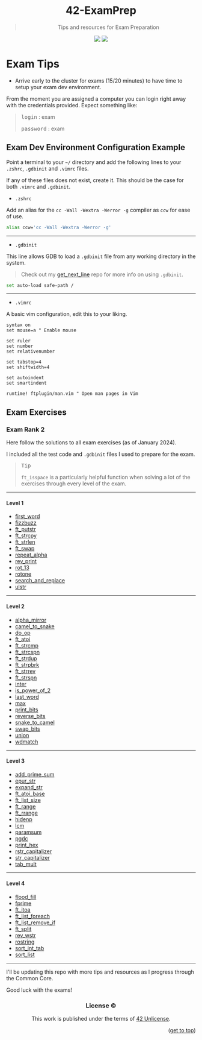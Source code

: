 <a name="readme-top"></a>
<div align="center">

# 42-ExamPrep

> Tips and resources for Exam Preparation

<p>
    <img src="https://img.shields.io/github/languages/top/PedroZappa/42ExamPrep?style=for-the-badge" />
    <img src="https://img.shields.io/github/last-commit/PedroZappa/42ExamPrep?style=for-the-badge" />
</p>

</div>

# Exam Tips 

- Arrive early to the cluster for exams (15/20 minutes) to have time to setup your exam dev environment.

From the moment you are assigned a computer you can login right away with the credentials provided. Expect something like:

> <kbd>login</kbd> : exam
>
> <kbd>password</kbd> : exam


## Exam Dev Environment Configuration Example

Point a terminal to your `~/` directory and add the following lines to your `.zshrc`, `.gdbinit` and `.vimrc` files.

If any of these files does not exist, create it. This should be the case for both `.vimrc` and `.gdbinit`.

- `.zshrc`

Add an alias for the `cc -Wall -Wextra -Werror -g` compiler as `ccw` for ease of use.
```bash
alias ccw='cc -Wall -Wextra -Werror -g'
```
___

- `.gdbinit`

This line allows GDB to load a `.gdbinit` file from any working directory in the system.
 
> Check out my [get_next_line](https://github.com/PedroZappa/get_next_line) repo for more info on using `.gdbinit`.
```bash
set auto-load safe-path /
```
___

- `.vimrc`

A basic vim configuration, edit this to your liking.
```vim
syntax on
set mouse=a " Enable mouse

set ruler
set number
set relativenumber

set tabstop=4
set shiftwidth=4

set autoindent
set smartindent

runtime! ftplugin/man.vim " Open man pages in Vim
```

## Exam Exercises

### Exam Rank 2

Here follow the solutions to all exam exercises (as of January 2024). 

I included all the test code and `.gdbinit` files I used to prepare for the exam. 

> <kbd>Tip</kbd> 
>
> `ft_isspace` is a particularly helpful function when solving a lot of the exercises through every level of the exam.
___

#### Level 1

- [first_word](https://github.com/PedroZappa/42ExamPrep/tree/main/Rank_2/Level_1/first_word)
- [fizzbuzz](https://github.com/PedroZappa/42ExamPrep/tree/main/Rank_2/Level_1/fizzbuzz)
- [ft_putstr](https://github.com/PedroZappa/42ExamPrep/tree/main/Rank_2/Level_1/ft_putstr)
- [ft_strcpy](https://github.com/PedroZappa/42ExamPrep/tree/main/Rank_2/Level_1/ft_strcpy)
- [ft_strlen](https://github.com/PedroZappa/42ExamPrep/tree/main/Rank_2/Level_1/ft_strlen)
- [ft_swap](https://github.com/PedroZappa/42ExamPrep/tree/main/Rank_2/Level_1/ft_swap)
- [repeat_alpha](https://github.com/PedroZappa/42ExamPrep/tree/main/Rank_2/Level_1/repeat_alpha)
- [rev_print](https://github.com/PedroZappa/42ExamPrep/tree/main/Rank_2/Level_1/rev_print)
- [rot_13](https://github.com/PedroZappa/42ExamPrep/tree/main/Rank_2/Level_1/rot_13)
- [rotone](https://github.com/PedroZappa/42ExamPrep/tree/main/Rank_2/Level_1/rotone)
- [search_and_replace](https://github.com/PedroZappa/42ExamPrep/tree/main/Rank_2/Level_1/search_and_replace)
- [ulstr](https://github.com/PedroZappa/42ExamPrep/tree/main/Rank_2/Level_1/ulstr)
___

#### Level 2

- [alpha_mirror](https://github.com/PedroZappa/42ExamPrep/tree/main/Rank_2/Level_2/alpha_mirror)
- [camel_to_snake](https://github.com/PedroZappa/42ExamPrep/tree/main/Rank_2/Level_2/camel_to_snake)
- [do_op](https://github.com/PedroZappa/42ExamPrep/tree/main/Rank_2/Level_2/do_op)
- [ft_atoi](https://github.com/PedroZappa/42ExamPrep/tree/main/Rank_2/Level_2/ft_atoi)
- [ft_strcmp](https://github.com/PedroZappa/42ExamPrep/tree/main/Rank_2/Level_2/ft_strcmp)
- [ft_strcspn](https://github.com/PedroZappa/42ExamPrep/tree/main/Rank_2/Level_2/ft_strcspn)
- [ft_strdup](https://github.com/PedroZappa/42ExamPrep/tree/main/Rank_2/Level_2/ft_strdup)
- [ft_strpbrk](https://github.com/PedroZappa/42ExamPrep/tree/main/Rank_2/Level_2/ft_strpbrk)
- [ft_strrev](https://github.com/PedroZappa/42ExamPrep/tree/main/Rank_2/Level_2/ft_strrev)
- [ft_strspn](https://github.com/PedroZappa/42ExamPrep/tree/main/Rank_2/Level_2/ft_strspn)
- [inter](https://github.com/PedroZappa/42ExamPrep/tree/main/Rank_2/Level_2/inter)
- [is_power_of_2](https://github.com/PedroZappa/42ExamPrep/tree/main/Rank_2/Level_2/is_power_of_2)
- [last_word](https://github.com/PedroZappa/42ExamPrep/tree/main/Rank_2/Level_2/last_word)
- [max](https://github.com/PedroZappa/42ExamPrep/tree/main/Rank_2/Level_2/max)
- [print_bits](https://github.com/PedroZappa/42ExamPrep/tree/main/Rank_2/Level_2/print_bits)
- [reverse_bits](https://github.com/PedroZappa/42ExamPrep/tree/main/Rank_2/Level_2/reverse_bits)
- [snake_to_camel](https://github.com/PedroZappa/42ExamPrep/tree/main/Rank_2/Level_2/snake_to_camel)
- [swap_bits](https://github.com/PedroZappa/42ExamPrep/tree/main/Rank_2/Level_2/swap_bits)
- [union](https://github.com/PedroZappa/42ExamPrep/tree/main/Rank_2/Level_2/union)
- [wdmatch](https://github.com/PedroZappa/42ExamPrep/tree/main/Rank_2/Rank_2/Level_2/wdmatch)
___

#### Level 3

- [add_prime_sum](https://github.com/PedroZappa/42ExamPrep/tree/main/Rank_2/Level_3/add_prime_sum)
- [epur_str](https://github.com/PedroZappa/42ExamPrep/tree/main/Rank_2/Level_3/epur_str)
- [expand_str](https://github.com/PedroZappa/42ExamPrep/tree/main/Rank_2/Level_3/expand_str)
- [ft_atoi_base](https://github.com/PedroZappa/42ExamPrep/tree/main/Rank_2/Level_3/ft_atoi_base)
- [ft_list_size](https://github.com/PedroZappa/42ExamPrep/tree/main/Rank_2/Level_3/ft_list_size)
- [ft_range](https://github.com/PedroZappa/42ExamPrep/tree/main/Rank_2/Level_3/ft_range)
- [ft_rrange](https://github.com/PedroZappa/42ExamPrep/tree/main/Rank_2/Level_3/ft_rrange)
- [hidenp](https://github.com/PedroZappa/42ExamPrep/tree/main/Rank_2/Level_3/hidenp)
- [lcm](https://github.com/PedroZappa/42ExamPrep/tree/main/Rank_2/Level_3/lcm)
- [paramsum](https://github.com/PedroZappa/42ExamPrep/tree/main/Rank_2/Level_3/paramsum)
- [pgdc](https://github.com/PedroZappa/42ExamPrep/tree/main/Rank_2/Level_3/pgdc)
- [print_hex](https://github.com/PedroZappa/42ExamPrep/tree/main/Rank_2/Level_3/print_hex)
- [rstr_capitalizer](https://github.com/PedroZappa/42ExamPrep/tree/main/Rank_2/Level_3/rstr_capitalizer)
- [str_capitalizer](https://github.com/PedroZappa/42ExamPrep/tree/main/Rank_2/Level_3/str_capitalizer)
- [tab_mult](https://github.com/PedroZappa/42ExamPrep/tree/main/Rank_2/Level_3/tab_mult)
___

#### Level 4

- [flood_fill](https://github.com/PedroZappa/42ExamPrep/tree/main/Rank_2/Level_4/flood_fill)
- [fprime](https://github.com/PedroZappa/42ExamPrep/tree/main/Rank_2/Level_4/fprime)
- [ft_itoa](https://github.com/PedroZappa/42ExamPrep/tree/main/Rank_2/Level_4/ft_itoa)
- [ft_list_foreach](https://github.com/PedroZappa/42ExamPrep/tree/main/Rank_2/Level_4/ft_list_foreach)
- [ft_list_remove_if](https://github.com/PedroZappa/42ExamPrep/tree/main/Rank_2/Level_4/ft_list_remove_if)
- [ft_split](https://github.com/PedroZappa/42ExamPrep/tree/main/Rank_2/Level_4/ft_split)
- [rev_wstr](https://github.com/PedroZappa/42ExamPrep/tree/main/Rank_2/Level_4/rev_wstr)
- [rostring](https://github.com/PedroZappa/42ExamPrep/tree/main/Rank_2/Level_4/rostring)
- [sort_int_tab](https://github.com/PedroZappa/42ExamPrep/tree/main/Rank_2/Level_4/sort_int_tab)
- [sort_list](https://github.com/PedroZappa/42ExamPrep/tree/main/Rank_2/Level_4/sort_list)
___

I'll be updating this repo with more tips and resources as I progress through the Common Core.

Good luck with the exams!

<div align="center">

### License :copyright:

This work is published under the terms of <a href="https://github.com/PedroZappa/ft_printf/blob/master/LICENSE">42 Unlicense</a>.

</div>
<p align="right">(<a href="#readme-top">get to top</a>)</p>

